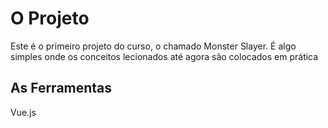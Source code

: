 # O Projeto
Este é o primeiro projeto do curso, o chamado Monster Slayer. É algo simples onde os conceitos lecionados até agora são colocados em prática

## As Ferramentas
Vue.js
